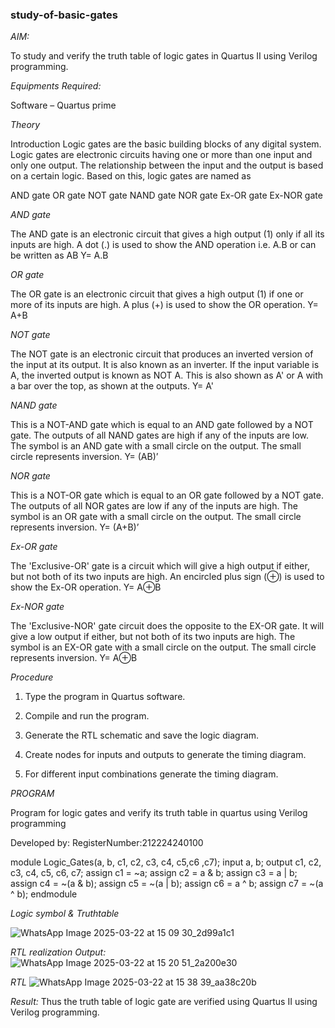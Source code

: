 ### study-of-basic-gates

*AIM:* 

To study and verify the truth table of logic gates in Quartus II using Verilog programming.

*Equipments Required:*

Software – Quartus prime 

*Theory*

Introduction Logic gates are the basic building blocks of any digital system. Logic gates are electronic circuits having one or more than one input and only one output. The relationship between the input and the output is based on a certain logic. Based on this, logic gates are named as

AND gate OR gate NOT gate NAND gate NOR gate Ex-OR gate Ex-NOR gate

*AND gate*

The AND gate is an electronic circuit that gives a high output (1) only if all its inputs are high. A dot (.) is used to show the AND operation i.e. A.B or can be written as AB
Y= A.B

*OR gate* 

The OR gate is an electronic circuit that gives a high output (1) if one or more of its inputs are high. A plus (+) is used to show the OR operation.
Y= A+B

*NOT gate*

The NOT gate is an electronic circuit that produces an inverted version of the input at its output. It is also known as an inverter. If the input variable is A, the inverted output is known as NOT A. This is also shown as A' or A with a bar over the top, as shown at the outputs.
Y= A'

*NAND gate*

This is a NOT-AND gate which is equal to an AND gate followed by a NOT gate. The outputs of all NAND gates are high if any of the inputs are low. The symbol is an AND gate with a small circle on the output. The small circle represents inversion.
Y= (AB)’

*NOR gate*

This is a NOT-OR gate which is equal to an OR gate followed by a NOT gate. The outputs of all NOR gates are low if any of the inputs are high. The symbol is an OR gate with a small circle on the output. The small circle represents inversion.
Y= (A+B)’

*Ex-OR gate*

The 'Exclusive-OR' gate is a circuit which will give a high output if either, but not both of its two inputs are high. An encircled plus sign (⊕) is used to show the Ex-OR operation.
Y= A⊕B

*Ex-NOR gate*

The 'Exclusive-NOR' gate circuit does the opposite to the EX-OR gate. It will give a low output if either, but not both of its two inputs are high. The symbol is an EX-OR gate with a small circle on the output. The small circle represents inversion.
Y= A⊕B

*Procedure* 

1.	Type the program in Quartus software.

2.	Compile and run the program.

3.	Generate the RTL schematic and save the logic diagram.

4.	Create nodes for inputs and outputs to generate the timing diagram.

5.	For different input combinations generate the timing diagram.


*PROGRAM*

Program for logic gates and verify its truth table in quartus using Verilog programming

 Developed by: RegisterNumber:212224240100 

 module Logic_Gates(a, b, c1, c2, c3, c4, c5,c6 ,c7);
 input a, b;
 output c1, c2, c3, c4, c5, c6, c7;
 assign c1 = ~a;
 assign c2 = a & b;
 assign c3 = a | b;
 assign c4 = ~(a & b);
 assign c5 = ~(a | b);
 assign c6 = a ^ b;
 assign c7 = ~(a ^ b);
 endmodule

 
*Logic symbol & Truthtable*

![WhatsApp Image 2025-03-22 at 15 09 30_2d99a1c1](https://github.com/user-attachments/assets/d0ec7792-b40f-48e2-9a07-c681db6fb79c)


*RTL realization Output:* 
![WhatsApp Image 2025-03-22 at 15 20 51_2a200e30](https://github.com/user-attachments/assets/0536b8f1-f7dd-4654-932b-975a05b3a5a3)

*RTL*
![WhatsApp Image 2025-03-22 at 15 38 39_aa38c20b](https://github.com/user-attachments/assets/c218c8d1-86b4-482f-ae3c-38fb8a7f5b82)

*Result:*
Thus the truth table of logic gate are verified using Quartus II using Verilog programming.
